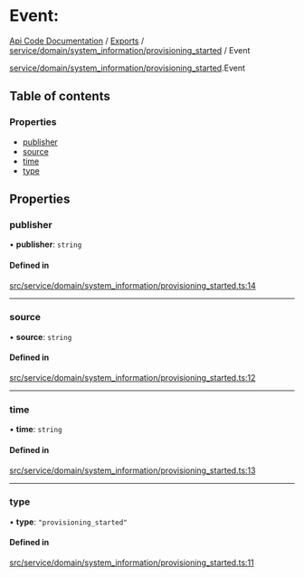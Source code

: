 # Event: 
 
[Api Code Documentation](../README.md) / [Exports](../modules.md) / [service/domain/system\_information/provisioning\_started](../modules/service_domain_system_information_provisioning_started.md) / Event

[service/domain/system_information/provisioning_started](../modules/service_domain_system_information_provisioning_started.md).Event

## Table of contents

### Properties

- [publisher](service_domain_system_information_provisioning_started.Event.md#publisher)
- [source](service_domain_system_information_provisioning_started.Event.md#source)
- [time](service_domain_system_information_provisioning_started.Event.md#time)
- [type](service_domain_system_information_provisioning_started.Event.md#type)

## Properties

### publisher

• **publisher**: `string`

#### Defined in

[src/service/domain/system_information/provisioning_started.ts:14](https://github.com/openkfw/TruBudget/blob/f6ee764/api/src/service/domain/system_information/provisioning_started.ts#L14)

___

### source

• **source**: `string`

#### Defined in

[src/service/domain/system_information/provisioning_started.ts:12](https://github.com/openkfw/TruBudget/blob/f6ee764/api/src/service/domain/system_information/provisioning_started.ts#L12)

___

### time

• **time**: `string`

#### Defined in

[src/service/domain/system_information/provisioning_started.ts:13](https://github.com/openkfw/TruBudget/blob/f6ee764/api/src/service/domain/system_information/provisioning_started.ts#L13)

___

### type

• **type**: ``"provisioning_started"``

#### Defined in

[src/service/domain/system_information/provisioning_started.ts:11](https://github.com/openkfw/TruBudget/blob/f6ee764/api/src/service/domain/system_information/provisioning_started.ts#L11)
